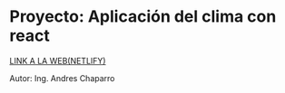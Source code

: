 # Proyecto: Aplicación del clima con react

[LINK A LA WEB(NETLIFY)](https://proyecto-app-clima-react.netlify.app/)

Autor: Ing. Andres Chaparro